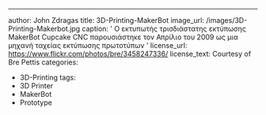 ---
author: John Zdragas
title: 3D-Printing-MakerBot
image_url: /images/3D-Printing-Makerbot.jpg
caption: ' Ο εκτυπωτής τρισδιάστατης εκτύπωσης MakerBot Cupcake CNC παρουσιάστηκε τον Απρίλιο του 2009 ως μια μηχανή ταχείας εκτύπωσης πρωτοτύπων '
license_url: https://www.flickr.com/photos/bre/3458247336/
license_text: Courtesy of Bre Pettis
categories:
  - 3D-Printing
tags:
  - 3D Printer
  - MakerBot
  - Prototype
